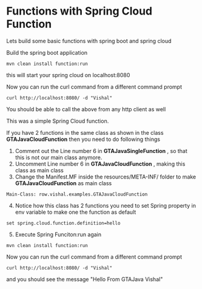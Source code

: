 # Functions with Spring Cloud Function

Lets build some basic functions with spring boot and spring cloud

Build the spring boot application

```
mvn clean install function:run
```

this will start your spring cloud on localhost:8080

Now you can run the curl command from a different command prompt

```
curl http://localhost:8080/ -d "Vishal"
```


You should be able to call the above from any http client as well

This was a simple Spring Cloud function.

If you have 2 functions in the same class as shown in the class **GTAJavaCloudFunction** then you need to do following things 

1) Comment out the Line number 6 in **GTAJavaSingleFunction** , so that this is not our main class anymore.
2) Uncomment Line number 6 in **GTAJavaCloudFunction** , making this class as main class
3) Change the Manifest.MF inside the resources/META-INF/ folder to make **GTAJavaCloudFunction** as main class

```
Main-Class: row.vishal.examples.GTAJavaCloudFunction
```

4) Notice how this class has 2 functions you need to set Spring property in env variable to make one the function as default

```
set spring.cloud.function.definition=hello 
```

5) Execute Spring Funciton:run again 

```
mvn clean install function:run
```

Now you can run the curl command from a different command prompt

```
curl http://localhost:8080/ -d "Vishal"
```

and you should see the message "Hello From GTAJava Vishal"
